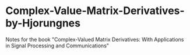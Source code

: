 # Complex-Value-Matrix-Derivatives-by-Hjorungnes
Notes for the book "Complex-Valued Matrix Derivatives: With Applications in Signal Processing and Communications"
